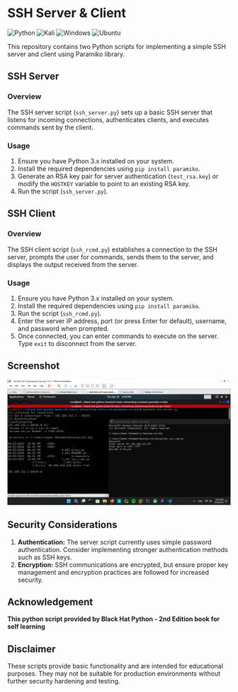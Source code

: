 # SSH Server & Client

![Python](https://img.shields.io/badge/python-3670A0?style=for-the-badge&logo=python&logoColor=ffdd54)  ![Kali](https://img.shields.io/badge/Kali-268BEE?style=for-the-badge&logo=kalilinux&logoColor=white)  ![Windows](https://img.shields.io/badge/Windows-0078D4.svg?style=for-the-badge&logo=Windows&logoColor=white)  ![Ubuntu](https://img.shields.io/badge/Ubuntu-E95420?style=for-the-badge&logo=ubuntu&logoColor=white)

This repository contains two Python scripts for implementing a simple SSH server and client using Paramiko library.

## SSH Server

### Overview

The SSH server script (`ssh_server.py`) sets up a basic SSH server that listens for incoming connections, authenticates clients, and executes commands sent by the client.

### Usage

1. Ensure you have Python 3.x installed on your system.
2. Install the required dependencies using `pip install paramiko`.
3. Generate an RSA key pair for server authentication (`test_rsa.key`) or modify the `HOSTKEY` variable to point to an existing RSA key.
4. Run the script (`ssh_server.py`).

## SSH Client

### Overview

The SSH client script (`ssh_rcmd.py`) establishes a connection to the SSH server, prompts the user for commands, sends them to the server, and displays the output received from the server.

### Usage

1. Ensure you have Python 3.x installed on your system.
2. Install the required dependencies using `pip install paramiko`.
3. Run the script (`ssh_rcmd.py`).
4. Enter the server IP address, port (or press Enter for default), username, and password when prompted.
5. Once connected, you can enter commands to execute on the server. Type `exit` to disconnect from the server.

## Screenshot
![](https://github.com/SaherMuhamed/bhp-ssh-server-client/blob/main/screenshot/Screenshot_2024-04-25.png)

## Security Considerations

1. **Authentication:** The server script currently uses simple password authentication. Consider implementing stronger authentication methods such as SSH keys.
2. **Encryption:** SSH communications are encrypted, but ensure proper key management and encryption practices are followed for increased security.


## Acknowledgement
**This python script provided by Black Hat Python - 2nd Edition book for self learning**

## Disclaimer

These scripts provide basic functionality and are intended for educational purposes. They may not be suitable for production environments without further security hardening and testing.

